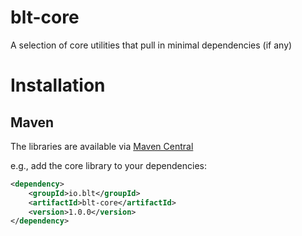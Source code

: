 # blt-core
A selection of core utilities that pull in minimal dependencies (if any)

# Installation

## Maven

The libraries are available via [Maven Central](https://central.sonatype.dev/namespace/io.blt)

e.g., add the core library to your dependencies:

```xml
<dependency>
    <groupId>io.blt</groupId>
    <artifactId>blt-core</artifactId>
    <version>1.0.0</version>
</dependency>
```
